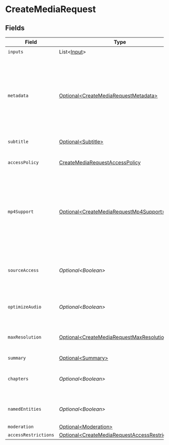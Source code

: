 # CreateMediaRequest


## Fields

| Field                                                                                                                                                                                                                                                                      | Type                                                                                                                                                                                                                                                                       | Required                                                                                                                                                                                                                                                                   | Description                                                                                                                                                                                                                                                                | Example                                                                                                                                                                                                                                                                    |
| -------------------------------------------------------------------------------------------------------------------------------------------------------------------------------------------------------------------------------------------------------------------------- | -------------------------------------------------------------------------------------------------------------------------------------------------------------------------------------------------------------------------------------------------------------------------- | -------------------------------------------------------------------------------------------------------------------------------------------------------------------------------------------------------------------------------------------------------------------------- | -------------------------------------------------------------------------------------------------------------------------------------------------------------------------------------------------------------------------------------------------------------------------- | -------------------------------------------------------------------------------------------------------------------------------------------------------------------------------------------------------------------------------------------------------------------------- |
| `inputs`                                                                                                                                                                                                                                                                   | List\<[Input](../../models/components/Input.md)>                                                                                                                                                                                                                           | :heavy_check_mark:                                                                                                                                                                                                                                                         | N/A                                                                                                                                                                                                                                                                        |                                                                                                                                                                                                                                                                            |
| `metadata`                                                                                                                                                                                                                                                                 | [Optional\<CreateMediaRequestMetadata>](../../models/components/CreateMediaRequestMetadata.md)                                                                                                                                                                             | :heavy_minus_sign:                                                                                                                                                                                                                                                         | You can search for videos with specific key-value pairs using metadata, when you tag a video in "key" : "value" pairs. Dynamic Metadata allows you to define a key that allows any value pair. You can have a maximum of 255 characters and up to 10 entries are allowed.<br/> | {<br/>"key1": "value1"<br/>}                                                                                                                                                                                                                                               |
| `subtitle`                                                                                                                                                                                                                                                                 | [Optional\<Subtitle>](../../models/components/Subtitle.md)                                                                                                                                                                                                                 | :heavy_minus_sign:                                                                                                                                                                                                                                                         | Generates subtitle files for audio/video files.<br/>                                                                                                                                                                                                                       |                                                                                                                                                                                                                                                                            |
| `accessPolicy`                                                                                                                                                                                                                                                             | [CreateMediaRequestAccessPolicy](../../models/components/CreateMediaRequestAccessPolicy.md)                                                                                                                                                                                | :heavy_check_mark:                                                                                                                                                                                                                                                         | Determines whether access to the streamed content is kept private or available to all.<br/>                                                                                                                                                                                | public                                                                                                                                                                                                                                                                     |
| `mp4Support`                                                                                                                                                                                                                                                               | [Optional\<CreateMediaRequestMp4Support>](../../models/components/CreateMediaRequestMp4Support.md)                                                                                                                                                                         | :heavy_minus_sign:                                                                                                                                                                                                                                                         | “capped_4k": Generates an mp4 video file up to 4k resolution "audioOnly": Generates an m4a audio file of the media file "audioOnly,capped_4k": Generates both video and audio media files for offline viewing<br/>                                                         | capped_4k                                                                                                                                                                                                                                                                  |
| `sourceAccess`                                                                                                                                                                                                                                                             | *Optional\<Boolean>*                                                                                                                                                                                                                                                       | :heavy_minus_sign:                                                                                                                                                                                                                                                         | The sourceAccess parameter determines whether the original media file is accessible. Set to true to enable access or false to restrict it                                                                                                                                  | true                                                                                                                                                                                                                                                                       |
| `optimizeAudio`                                                                                                                                                                                                                                                            | *Optional\<Boolean>*                                                                                                                                                                                                                                                       | :heavy_minus_sign:                                                                                                                                                                                                                                                         | normalize volume of the audio track. This is available for pre-recorded content only.<br/>                                                                                                                                                                                 | true                                                                                                                                                                                                                                                                       |
| `maxResolution`                                                                                                                                                                                                                                                            | [Optional\<CreateMediaRequestMaxResolution>](../../models/components/CreateMediaRequestMaxResolution.md)                                                                                                                                                                   | :heavy_minus_sign:                                                                                                                                                                                                                                                         | The maximum resolution tier determines the highest quality your media will be available in.<br/>                                                                                                                                                                           | 1080p                                                                                                                                                                                                                                                                      |
| `summary`                                                                                                                                                                                                                                                                  | [Optional\<Summary>](../../models/components/Summary.md)                                                                                                                                                                                                                   | :heavy_minus_sign:                                                                                                                                                                                                                                                         | N/A                                                                                                                                                                                                                                                                        |                                                                                                                                                                                                                                                                            |
| `chapters`                                                                                                                                                                                                                                                                 | *Optional\<Boolean>*                                                                                                                                                                                                                                                       | :heavy_minus_sign:                                                                                                                                                                                                                                                         | Enable or disable the chapters feature for the media. Set to `true` to enable chapters or `false` to disable.<br/>                                                                                                                                                         | true                                                                                                                                                                                                                                                                       |
| `namedEntities`                                                                                                                                                                                                                                                            | *Optional\<Boolean>*                                                                                                                                                                                                                                                       | :heavy_minus_sign:                                                                                                                                                                                                                                                         | Enable or disable named entity extraction. Set to `true` to enable or `false` to disable.<br/>                                                                                                                                                                             | true                                                                                                                                                                                                                                                                       |
| `moderation`                                                                                                                                                                                                                                                               | [Optional\<Moderation>](../../models/components/Moderation.md)                                                                                                                                                                                                             | :heavy_minus_sign:                                                                                                                                                                                                                                                         | N/A                                                                                                                                                                                                                                                                        |                                                                                                                                                                                                                                                                            |
| `accessRestrictions`                                                                                                                                                                                                                                                       | [Optional\<CreateMediaRequestAccessRestrictions>](../../models/components/CreateMediaRequestAccessRestrictions.md)                                                                                                                                                         | :heavy_minus_sign:                                                                                                                                                                                                                                                         | N/A                                                                                                                                                                                                                                                                        |                                                                                                                                                                                                                                                                            |